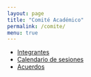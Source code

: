 ```yaml
---
layout: page
title: "Comité Académico"
permalink: /comite/
menu: true
---
```


 - [Integrantes](/comite/integrantes)
 - [Calendario de sesiones](/comite/calendario)
 - [Acuerdos](/comite/acuerdos)
